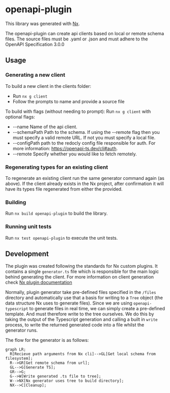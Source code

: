# openapi-plugin

This library was generated with [Nx](https://nx.dev).

The openapi-plugin can create api clients based on local or remote schema files. The source files must be .yaml or .json and must adhere to the OpenAPI Specification 3.0.0

## Usage

### Generating a new client

To build a new client in the clients folder:

- Run `nx g client`
- Follow the prompts to name and provide a source file

To build with flags (without needing to prompt):
Run `nx g client` with optional flags:

- --name Name of the api client.
- --schemaPath Path to the schema. If using the --remote flag then you must specify a valid remote URL. If not you must specify a local file.
- --configPath path to the redocly config file responsible for auth. For more information: https://openapi-ts.dev/cli#auth.
- --remote Specify whether you would like to fetch remotely.

### Regenerating types for an existing client

To regenerate an existing client run the same generator command again (as above). If the client already exists in the Nx project, after confirmation it will have its types file regenerated from either the provided. 
### Building

Run `nx build openapi-plugin` to build the library.

### Running unit tests

Run `nx test openapi-plugin` to execute the unit tests.

## Development

The plugin was created following the standards for Nx custom plugins. It contains a single `generator.ts` file which is responsible for the main logic behind generating the client.
For more information on client generation check [Nx plugin documentation]()

Normally, plugin generator take pre-defined files specified in the `/files` directory and automatically use that a basis for writing to a `Tree` object (the data structure Nx uses to generate files).
Since we are using `openapi-typescript` to generate files in real time, we can simply create a pre-defined template. And must therefore write to the tree ourselves. We do this by taking the output of the Typescript generation and calling a built in `write` process, to write the returned generated code into a file whilst the generator runs.

The flow for the generator is as follows:

```mermaid
graph LR;
  R[Recieve path arguments from Nx cli]-->GL[Get local schema from filesystem];
  R-->GR[Get remote schema from url];
  GL-->G[Generate TS];
  GR-->G;
  G-->W[Write generated .ts file to tree];
  W-->NX[Nx generator uses tree to build directory];
  NX-->C[Cleanup];
```
